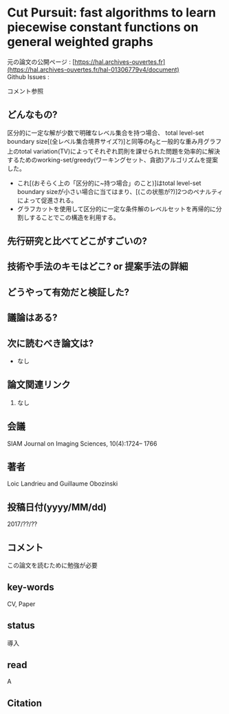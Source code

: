 # Cut Pursuit: fast algorithms to learn piecewise constant functions on general weighted graphs

元の論文の公開ページ : [https://hal.archives-ouvertes.fr](https://hal.archives-ouvertes.fr/hal-01306779v4/document)  
Github Issues : 

コメント参照

## どんなもの?
区分的に一定な解が少数で明確なレベル集合を持つ場合、 total level-set boundary size[(全レベル集合境界サイズ?)]と同等の$\ell_ 0$と一般的な重み月グラフ上のtotal variation(TV)によってそれぞれ罰則を課せられた問題を効率的に解決するためのworking-set/greedy(ワーキングセット、貪欲)アルゴリズムを提案した。
- これ[(おそらく上の「区分的に\~持つ場合」のこと)]はtotal level-set boundary sizeが小さい場合に当てはまり、[(この状態が?)]2つのペナルティによって促進される。
- グラフカットを使用して区分的に一定な条件解のレベルセットを再帰的に分割しすることでこの構造を利用する。

## 先行研究と比べてどこがすごいの?

## 技術や手法のキモはどこ? or 提案手法の詳細

## どうやって有効だと検証した?

## 議論はある?

## 次に読むべき論文は?
- なし

## 論文関連リンク
1. なし

## 会議
SIAM Journal on Imaging Sciences, 10(4):1724– 1766

## 著者
Loic Landrieu and Guillaume Obozinski

## 投稿日付(yyyy/MM/dd)
2017/??/??

## コメント
この論文を読むために勉強が必要

## key-words
CV, Paper

## status
導入

## read
A

## Citation
